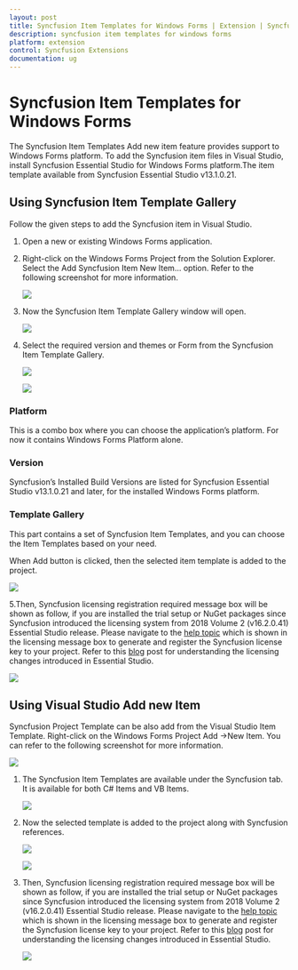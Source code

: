 ```yaml
---
layout: post
title: Syncfusion Item Templates for Windows Forms | Extension | Syncfusion
description: syncfusion item templates for windows forms
platform: extension
control: Syncfusion Extensions
documentation: ug
---
```


# Syncfusion Item Templates for Windows Forms

The Syncfusion Item Templates Add new item feature provides support to Windows Forms platform. To add the Syncfusion item files in Visual Studio, install Syncfusion Essential Studio for Windows Forms platform.The item template available from Syncfusion Essential Studio v13.1.0.21.

## Using Syncfusion Item Template Gallery

Follow the given steps to add the Syncfusion item in Visual Studio.

1. Open a new or existing Windows Forms application.
2. Right-click on the Windows Forms Project from the Solution Explorer. Select the Add Syncfusion Item  New Item... option. Refer to the following screenshot
   for more information.

   ![](Item-Template-images\Syncfusion-Item-Template-Gallery-1.png)

3. Now the Syncfusion Item Template Gallery window will open.

   ![](Item-Template-images\Syncfusion-Item-Template-Gallery-2.png)
   
4. Select the required version and themes or Form from the Syncfusion Item Template Gallery. 

   ![](Item-Template-images\Syncfusion-Item-Template-Gallery-3.png)
   
   ![](Item-Template-images\Syncfusion-Item-Template-Gallery-4.png)

### Platform

This is a combo box where you can choose the application’s platform. For now it contains Windows Forms Platform alone.

### Version

Syncfusion’s Installed Build Versions are listed for Syncfusion Essential Studio v13.1.0.21 and later, for the installed Windows Forms platform. 

### Template Gallery

This part contains a set of Syncfusion Item Templates, and you can choose the Item Templates based on your need.

When Add button is clicked, then the selected item template is added to the project.

![](Item-Template-images\Syncfusion-Item-Template-Gallery-5.png)

5.Then, Syncfusion licensing registration required message box will be shown as follow, if you are installed the trial setup or NuGet packages since Syncfusion introduced the licensing system from 2018 Volume 2 (v16.2.0.41) Essential Studio release. Please navigate to the [help topic](https://help.syncfusion.com/common/essential-studio/licensing/license-key#how-to-generate-syncfusion-license-key) which is shown in the licensing message box to generate and register the Syncfusion license key to your project. Refer to this [blog](https://blog.syncfusion.com/post/Whats-New-in-2018-Volume-2-Licensing-Changes-in-the-1620x-Version-of-Essential-Studio.aspx) post for understanding the licensing changes introduced in Essential Studio.

   ![](Item-Template-images\Syncfusion-Item-Template-Gallery-6.png)

## Using Visual Studio Add new Item

Syncfusion Project Template can be also add from the Visual Studio Item Template. Right-click on the Windows Forms Project Add ->New Item. You can refer to the following screenshot for more information.

![](Item-Template-images\Syncfusion-Add-New-Item-1.png)

1. The Syncfusion Item Templates are available under the Syncfusion tab. It is available for both C# Items and VB Items. 

   ![](Item-Template-images\Syncfusion-Add-New-Item-2.png)

2. Now the selected template is added to the project along with Syncfusion references.

   ![](Item-Template-images\Syncfusion-Add-New-Item-3.png)

   ![](Item-Template-images\Syncfusion-Add-New-Item-4.png)

3. Then, Syncfusion licensing registration required message box will be shown as follow, if you are installed the trial setup or NuGet packages since Syncfusion introduced the licensing system from 2018 Volume 2 (v16.2.0.41) Essential Studio release. Please navigate to the [help topic](https://help.syncfusion.com/common/essential-studio/licensing/license-key#how-to-generate-syncfusion-license-key) which is shown in the licensing message box to generate and register the Syncfusion license key to your project. Refer to this [blog](https://blog.syncfusion.com/post/Whats-New-in-2018-Volume-2-Licensing-Changes-in-the-1620x-Version-of-Essential-Studio.aspx) post for understanding the licensing changes introduced in Essential Studio.

   ![](Item-Template-images\Syncfusion-Item-Template-Gallery-6.png)
